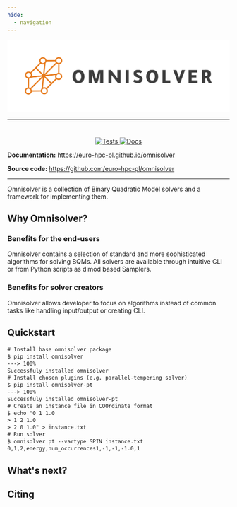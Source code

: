 ```yaml
---
hide:
  - navigation
---
```


<p align="center">
    <a href="https://github.com/euro-hpc-pl/omnisolver"><img src="assets/logo-large.png" alt="Omnisolver"></a>
</p>

---

<h1></h1>

<p align="center">
    <a href="https://github.com/euro-hpc-pl/omnisolver/actions/workflows/quality_checks.yml">
    <img src="https://github.com/euro-hpc-pl/omnisolver/actions/workflows/quality_checks.yml/badge.svg" alt="Tests"/>
    </a>
<a href="https://euro-hpc-pl.github.io/omnisolver">
<img alt="Docs" src="https://img.shields.io/github/actions/workflow/status/euro-hpc-pl/omnisolver/quality_checks.yml?label=Docs">
</a>
</p>

**Documentation:** https://euro-hpc-pl.github.io/omnisolver 

**Source code:** https://github.com/euro-hpc-pl/omnisolver

---

Omnisolver is a collection of Binary Quadratic Model solvers and a framework for implementing them.



## Why Omnisolver?

### Benefits for the end-users

Omnisolver contains a selection of standard and more sophisticated algorithms for solving BQMs. All solvers are available through intuitive CLI or from Python scripts as dimod based Samplers.

### Benefits for solver creators

Omnisolver allows developer to focus on algorithms instead of common tasks like handling input/output or creating CLI.

## Quickstart

<!-- termynal -->

```
# Install base omnisolver package
$ pip install omnisolver
---> 100%
Successfuly installed omnisolver
# Install chosen plugins (e.g. parallel-tempering solver)
$ pip install omnisolver-pt
---> 100%
Successfuly installed omnisolver-pt
# Create an instance file in COOrdinate format
$ echo "0 1 1.0
> 1 2 1.0
> 2 0 1.0" > instance.txt
# Run solver
$ omnisolver pt --vartype SPIN instance.txt
0,1,2,energy,num_occurrences1,-1,-1,-1.0,1
```

## What's next?

## Citing
